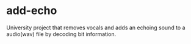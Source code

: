 # add-echo
University project that removes vocals and adds an echoing sound to a audio(wav) file by decoding bit information.

